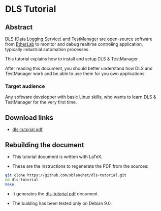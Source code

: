 # DLS Tutorial

## Abstract

[DLS (Data Logging Service)]( http://etherlab.org/en/dls) and
[TestManager](http://etherlab.org/en/testmanager) are open-source software
from [EtherLab](http://etherlab.org/en/components.php) to monitor and debug
realtime controling application, typically industrial automation processes.

This tutorial explains how to install and setup DLS & TestManager.

After reading this document, you should better understand how DLS and
TestManager work and be able to use them for you own applications.

### Target audience
Any software developper with basic Linux skills, who wants to learn DLS &
TestManager for the very first time.


## Download links

* [dls-tutorial.pdf](https://github.com/sblanchet/dls-tutorial/blob/master/dls-tutorial.pdf)




## Rebuilding the document

* This tutorial document is written with LaTeX.

* These are the instructions to regenerate the PDF from the sources:
```bash
git clone https://github.com/sblanchet/dls-tutorial.git
cd dls-tutorial
make
```

* It generates the [dls-tutorial.pdf](https://github.com/sblanchet/dls-tutorial/blob/master/dls-tutorial.pdf) document.

* The building has been tested only on Debian 9.0.
